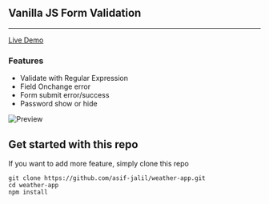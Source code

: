 ## Vanilla JS Form Validation
---
[Live Demo](https://asif-jalil.github.io/vanillajs-formvalidation/)

### Features
- Validate with Regular Expression
- Field Onchange error
- Form submit error/success
- Password show or hide

![Preview](https://raw.githubusercontent.com/asif-jalil/vanillajs-formvalidation/main/img/form-validation.gif)

## Get started with this repo

If you want to add more feature, simply clone this repo

```
git clone https://github.com/asif-jalil/weather-app.git
cd weather-app
npm install
```